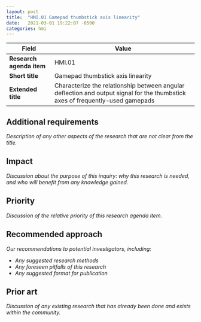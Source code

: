 ```yaml
---
layout: post
title:  "HMI.01 Gamepad thumbstick axis linearity"
date:   2021-03-01 19:22:07 -0500
categories: hmi
---
```


| Field  | Value |
| ------------- | ------------- |
| **Research agenda item**  | HMI.01  |
| **Short title**  | Gamepad thumbstick axis linearity  |
| **Extended title**  | Characterize the relationship between angular deflection and output signal for the thumbstick axes of frequently-used gamepads  |

## Additional requirements
_Description of any other aspects of the research that are not clear from the title._

## Impact
_Discussion about the purpose of this inquiry: why this research is needed, and who will benefit from any knowledge gained._

## Priority
_Discussion of the relative priority of this research agenda item._

## Recommended approach
_Our recommendations to potential investigators, including:_
- _Any suggested research methods_
- _Any foreseen pitfalls of this research_
- _Any suggested format for publication_

## Prior art
_Discussion of any existing research that has already been done and exists within the community._
